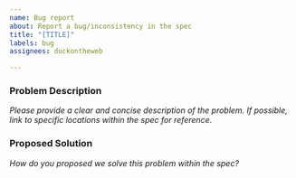 ```yaml
---
name: Bug report
about: Report a bug/inconsistency in the spec
title: "[TITLE]"
labels: bug
assignees: duckontheweb

---
```


### Problem Description

*Please provide a clear and concise description of the problem. If possible, link to specific locations within the 
spec for reference.*

### Proposed Solution

*How do you proposed we solve this problem within the spec?*
